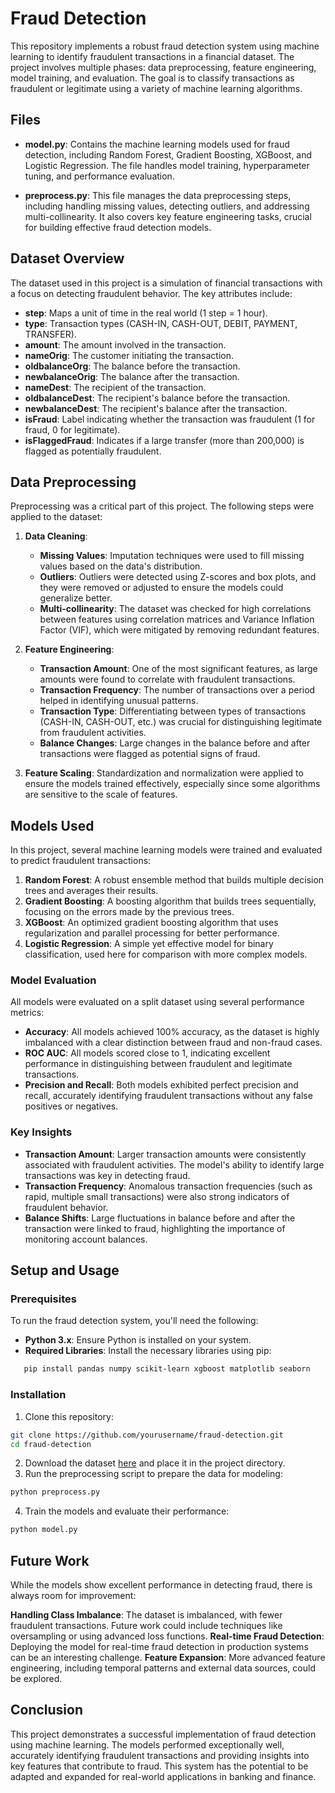 # Fraud Detection

This repository implements a robust fraud detection system using machine learning to identify fraudulent transactions in a financial dataset. The project involves multiple phases: data preprocessing, feature engineering, model training, and evaluation. The goal is to classify transactions as fraudulent or legitimate using a variety of machine learning algorithms.

## Files

- **model.py**: Contains the machine learning models used for fraud detection, including Random Forest, Gradient Boosting, XGBoost, and Logistic Regression. The file handles model training, hyperparameter tuning, and performance evaluation.
  
- **preprocess.py**: This file manages the data preprocessing steps, including handling missing values, detecting outliers, and addressing multi-collinearity. It also covers key feature engineering tasks, crucial for building effective fraud detection models.

## Dataset Overview

The dataset used in this project is a simulation of financial transactions with a focus on detecting fraudulent behavior. The key attributes include:

- **step**: Maps a unit of time in the real world (1 step = 1 hour).
- **type**: Transaction types (CASH-IN, CASH-OUT, DEBIT, PAYMENT, TRANSFER).
- **amount**: The amount involved in the transaction.
- **nameOrig**: The customer initiating the transaction.
- **oldbalanceOrg**: The balance before the transaction.
- **newbalanceOrig**: The balance after the transaction.
- **nameDest**: The recipient of the transaction.
- **oldbalanceDest**: The recipient's balance before the transaction.
- **newbalanceDest**: The recipient's balance after the transaction.
- **isFraud**: Label indicating whether the transaction was fraudulent (1 for fraud, 0 for legitimate).
- **isFlaggedFraud**: Indicates if a large transfer (more than 200,000) is flagged as potentially fraudulent.

## Data Preprocessing

Preprocessing was a critical part of this project. The following steps were applied to the dataset:

1. **Data Cleaning**:
   - **Missing Values**: Imputation techniques were used to fill missing values based on the data's distribution.
   - **Outliers**: Outliers were detected using Z-scores and box plots, and they were removed or adjusted to ensure the models could generalize better.
   - **Multi-collinearity**: The dataset was checked for high correlations between features using correlation matrices and Variance Inflation Factor (VIF), which were mitigated by removing redundant features.

2. **Feature Engineering**:
   - **Transaction Amount**: One of the most significant features, as large amounts were found to correlate with fraudulent transactions.
   - **Transaction Frequency**: The number of transactions over a period helped in identifying unusual patterns.
   - **Transaction Type**: Differentiating between types of transactions (CASH-IN, CASH-OUT, etc.) was crucial for distinguishing legitimate from fraudulent activities.
   - **Balance Changes**: Large changes in the balance before and after transactions were flagged as potential signs of fraud.

3. **Feature Scaling**: Standardization and normalization were applied to ensure the models trained effectively, especially since some algorithms are sensitive to the scale of features.

## Models Used

In this project, several machine learning models were trained and evaluated to predict fraudulent transactions:

1. **Random Forest**: A robust ensemble method that builds multiple decision trees and averages their results.
2. **Gradient Boosting**: A boosting algorithm that builds trees sequentially, focusing on the errors made by the previous trees.
3. **XGBoost**: An optimized gradient boosting algorithm that uses regularization and parallel processing for better performance.
4. **Logistic Regression**: A simple yet effective model for binary classification, used here for comparison with more complex models.

### Model Evaluation

All models were evaluated on a split dataset using several performance metrics:

- **Accuracy**: All models achieved 100% accuracy, as the dataset is highly imbalanced with a clear distinction between fraud and non-fraud cases.
- **ROC AUC**: All models scored close to 1, indicating excellent performance in distinguishing between fraudulent and legitimate transactions.
- **Precision and Recall**: Both models exhibited perfect precision and recall, accurately identifying fraudulent transactions without any false positives or negatives.

### Key Insights

- **Transaction Amount**: Larger transaction amounts were consistently associated with fraudulent activities. The model's ability to identify large transactions was key in detecting fraud.
- **Transaction Frequency**: Anomalous transaction frequencies (such as rapid, multiple small transactions) were also strong indicators of fraudulent behavior.
- **Balance Shifts**: Large fluctuations in balance before and after the transaction were linked to fraud, highlighting the importance of monitoring account balances.

## Setup and Usage

### Prerequisites

To run the fraud detection system, you'll need the following:

- **Python 3.x**: Ensure Python is installed on your system.
- **Required Libraries**: Install the necessary libraries using pip:

```bash
   pip install pandas numpy scikit-learn xgboost matplotlib seaborn
```
### Installation
1. Clone this repository:
```bash
git clone https://github.com/yourusername/fraud-detection.git
cd fraud-detection
```
2. Download the dataset [here](https://drive.usercontent.google.com/download?id=1VNpyNkGxHdskfdTNRSjjyNa5qC9u0JyV&export=download&authuser=0) and place it in the project directory.
3. Run the preprocessing script to prepare the data for modeling:
```bash
python preprocess.py
```
4. Train the models and evaluate their performance:
```bash
python model.py
```

## Future Work
While the models show excellent performance in detecting fraud, there is always room for improvement:

**Handling Class Imbalance**: The dataset is imbalanced, with fewer fraudulent transactions. Future work could include techniques like oversampling or using advanced loss functions.
**Real-time Fraud Detection**: Deploying the model for real-time fraud detection in production systems can be an interesting challenge.
**Feature Expansion**: More advanced feature engineering, including temporal patterns and external data sources, could be explored.

## Conclusion
This project demonstrates a successful implementation of fraud detection using machine learning. The models performed exceptionally well, accurately identifying fraudulent transactions and providing insights into key features that contribute to fraud. This system has the potential to be adapted and expanded for real-world applications in banking and finance.
